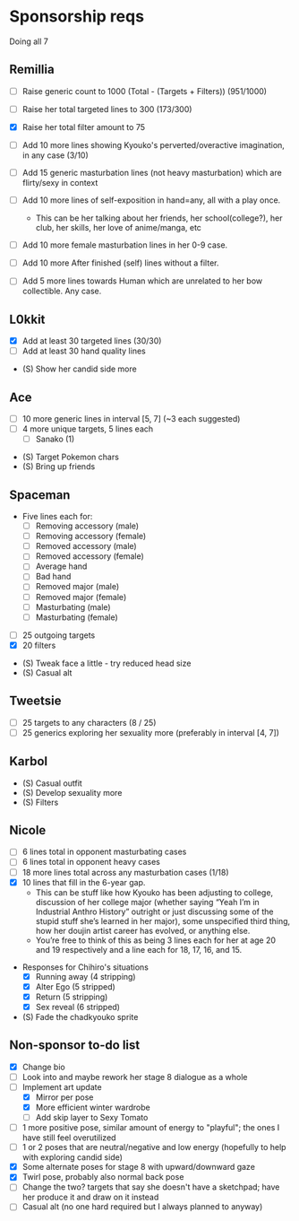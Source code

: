 # Sponsorship reqs

Doing all 7

## Remillia

- [ ] Raise generic count to 1000 (Total - (Targets + Filters)) (951/1000)
- [ ] Raise her total targeted lines to 300 (173/300)
- [X] Raise her total filter amount to 75

- [ ] Add 10 more lines showing Kyouko's perverted/overactive imagination, in any case (3/10)
- [ ] Add 15 generic masturbation lines (not heavy masturbation) which are flirty/sexy in context
- [ ] Add 10 more lines of self-exposition in hand=any, all with a play once.
  - This can be her talking about her friends, her school(college?), her club, her skills, her love of anime/manga, etc
- [ ] Add 10 more female masturbation lines in her 0-9 case.
- [ ] Add 10 more After finished (self) lines without a filter.
- [ ] Add 5 more lines towards Human which are unrelated to her bow collectible. Any case.

## L0kkit

- [X] Add at least 30 targeted lines (30/30)
- [ ] Add at least 30 hand quality lines
- (S) Show her candid side more

## Ace

- [ ] 10 more generic lines in interval [5, 7] (~3 each suggested)
- [ ] 4 more unique targets, 5 lines each
  - [ ] Sanako (1)
- (S) Target Pokemon chars
- (S) Bring up friends

## Spaceman

- Five lines each for:
  - [ ] Removing accessory (male)
  - [ ] Removing accessory (female)
  - [ ] Removed accessory (male)
  - [ ] Removed accessory (female)
  - [ ] Average hand
  - [ ] Bad hand
  - [ ] Removed major (male)
  - [ ] Removed major (female)
  - [ ] Masturbating (male)
  - [ ] Masturbating (female)
- [ ] 25 outgoing targets
- [X] 20 filters
- (S) Tweak face a little - try reduced head size
- (S) Casual alt

## Tweetsie

- [ ] 25 targets to any characters (8 / 25)
- [ ] 25 generics exploring her sexuality more (preferably in interval [4, 7])

## Karbol

- (S) Casual outfit
- (S) Develop sexuality more
- (S) Filters

## Nicole

- [ ] 6 lines total in opponent masturbating cases
- [ ] 6 lines total in opponent heavy cases
- [ ] 18 more lines total across any masturbation cases (1/18)
- [X] 10 lines that fill in the 6-year gap.
  - This can be stuff like how Kyouko has been adjusting to college, discussion of her college major (whether saying “Yeah I’m in Industrial Anthro History” outright or just discussing some of the stupid stuff she’s learned in her major), some unspecified third thing, how her doujin artist career has evolved, or anything else.
  - You’re free to think of this as being 3 lines each for her at age 20 and 19 respectively and a line each for 18, 17, 16, and 15.
- Responses for Chihiro's situations
  - [X] Running away (4 stripping)
  - [X] Alter Ego (5 stripped)
  - [X] Return (5 stripping)
  - [X] Sex reveal (6 stripped)
- (S) Fade the chadkyouko sprite

## Non-sponsor to-do list

- [X] Change bio
- [ ] Look into and maybe rework her stage 8 dialogue as a whole
- [ ] Implement art update
  - [X] Mirror per pose
  - [X] More efficient winter wardrobe
  - [ ] Add skip layer to Sexy Tomato
- [ ] 1 more positive pose, similar amount of energy to "playful"; the ones I have still feel overutilized
- [ ] 1 or 2 poses that are neutral/negative and low energy (hopefully to help with exploring candid side)
- [X] Some alternate poses for stage 8 with upward/downward gaze
- [X] Twirl pose, probably also normal back pose
- [ ] Change the two? targets that say she doesn't have a sketchpad; have her produce it and draw on it instead
- [ ] Casual alt (no one hard required but I always planned to anyway)
